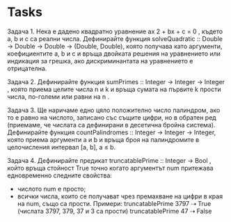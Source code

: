 # Tasks

Задача 1. Нека е дадено квадратно уравнение аx 2 + bx + c = 0 , където a, b и c са реални
числа. Дефинирайте функция solveQuadratic :: Double -> Double -> Double -> (Double,
Double), която получава като аргументи, коефициентите a, b и c и връща двойката
решения на уравнението или индикация за грешка, ако дискриминантата на уравнението
е отрицателна.

Задача 2. Дефинирайте функция sumPrimes :: Integer -> Integer -> Integer , която приема
целите числа n и k и връща сумата на първите k прости числа, по-големи или равни на n .

Задача 3. Ще наричаме едно цяло положително число палиндром, ако то е равно на
числото, записано със същите цифри, но в обратен ред (приемаме, че числата са
дефинирани в десетична бройна система).
Дефинирайте функция countPalindromes :: Integer -> Integer -> Integer, която приема
аргументи a и b и връща броя на палиндромите в целочисления интервал [a, b], a ≤ b.

Задача 4. Дефинирайте предикат truncatablePrime :: Integer -> Bool , който връща
стойност True точно когато аргументът num притежава едновременно следните свойства:
- числото num е просто;
- всички числа, които се получават чрез премахване на цифри в края на num, също
са прости.
Примери:
truncatablePrime 3797 ⇢ True (числата 3797, 379, 37 и 3 са прости)
truncatablePrime 47 ⇢ False
